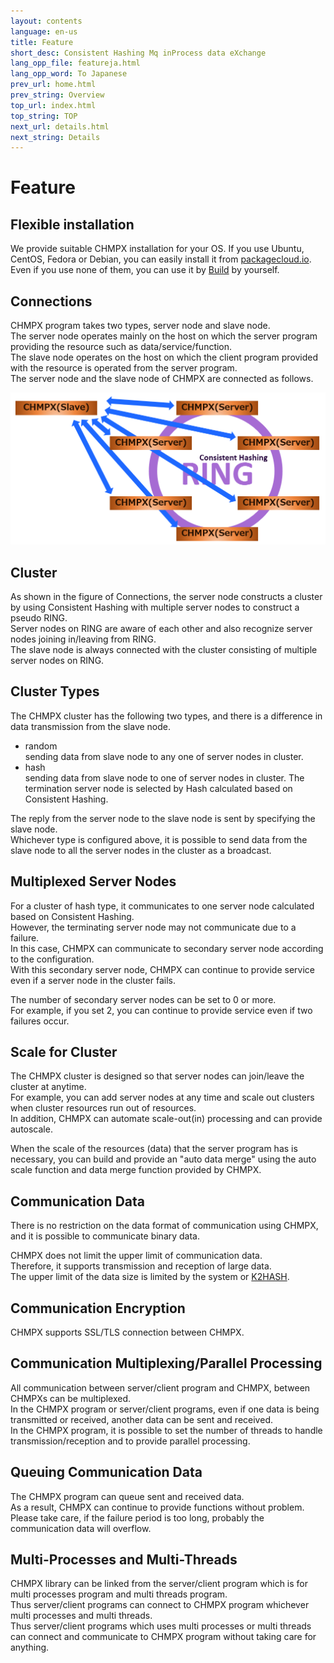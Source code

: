 ```yaml
---
layout: contents
language: en-us
title: Feature
short_desc: Consistent Hashing Mq inProcess data eXchange
lang_opp_file: featureja.html
lang_opp_word: To Japanese
prev_url: home.html
prev_string: Overview
top_url: index.html
top_string: TOP
next_url: details.html
next_string: Details
---
```


# Feature

## Flexible installation
We provide suitable CHMPX installation for your OS. If you use Ubuntu, CentOS, Fedora or Debian, you can easily install it from [packagecloud.io](https://packagecloud.io/antpickax/stable). Even if you use none of them, you can use it by [Build](https://chmpx.antpick.ax/build.html) by yourself.

## Connections
CHMPX program takes two types, server node and slave node.  
The server node operates mainly on the host on which the server program providing the resource such as data/service/function.  
The slave node operates on the host on which the client program provided with the resource is operated from the server program.  
The server node and the slave node of CHMPX are connected as follows.

![RING](images/chmpx_ring.png)

## Cluster
As shown in the figure of Connections, the server node constructs a cluster by using Consistent Hashing with multiple server nodes to construct a pseudo RING.  
Server nodes on RING are aware of each other and also recognize server nodes joining in/leaving from RING.  
The slave node is always connected with the cluster consisting of multiple server nodes on RING.

## Cluster Types
The CHMPX cluster has the following two types, and there is a difference in data transmission from the slave node.

- random  
sending data from slave node to any one of server nodes in cluster.
- hash  
sending data from slave node to one of server nodes in cluster. The termination server node is selected by Hash calculated based on Consistent Hashing.

The reply from the server node to the slave node is sent by specifying the slave node.  
Whichever type is configured above, it is possible to send data from the slave node to all the server nodes in the cluster as a broadcast.

## Multiplexed Server Nodes
For a cluster of hash type, it communicates to one server node calculated based on Consistent Hashing.  
However, the terminating server node may not communicate due to a failure.  
In this case, CHMPX can communicate to secondary server node according to the configuration.  
With this secondary server node, CHMPX can continue to provide service even if a server node in the cluster fails.

The number of secondary server nodes can be set to 0 or more.  
For example, if you set 2, you can continue to provide service even if two failures occur.

## Scale for Cluster
The CHMPX cluster is designed so that server nodes can join/leave the cluster at anytime.  
For example, you can add server nodes at any time and scale out clusters when cluster resources run out of resources.  
In addition, CHMPX can automate scale-out(in) processing and can provide autoscale.

When the scale of the resources (data) that the server program has is necessary, you can build and provide an "auto data merge" using the auto scale function and data merge function provided by CHMPX.

## Communication Data
There is no restriction on the data format of communication using CHMPX, and it is possible to communicate binary data.

CHMPX does not limit the upper limit of communication data.  
Therefore, it supports transmission and reception of large data.  
The upper limit of the data size is limited by the system or [K2HASH](https://k2hash.antpick.ax/).

## Communication Encryption
CHMPX supports SSL/TLS connection between CHMPX.

## Communication Multiplexing/Parallel Processing
All communication between server/client program and CHMPX, between CHMPXs can be multiplexed.  
In the CHMPX program or server/client programs, even if one data is being transmitted or received, another data can be sent and received.  
In the CHMPX program, it is possible to set the number of threads to handle transmission/reception and to provide parallel processing.

## Queuing Communication Data
The CHMPX program can queue sent and received data.  
As a result, CHMPX can continue to provide functions without problem.  
Please take care, if the failure period is too long, probably the communication data will overflow.

## Multi-Processes and Multi-Threads
CHMPX library can be linked from the server/client program which is for multi processes program and multi threads program.  
Thus server/client programs can connect to CHMPX program whichever multi processes and multi threads.  
Thus server/client programs which uses multi processes or multi threads can connect and communicate to CHMPX program without taking care for anything.
